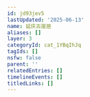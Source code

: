 ```yaml
---
id: jd93jev5
lastUpdated: '2025-06-13'
name: 延庆古崖居
aliases: []
layer: 3
categoryId: cat_1YBqIhJq
tagIds: []
nsfw: false
parent: ''
relatedEntries: []
timelineEvents: []
titledLinks: []
---
```


